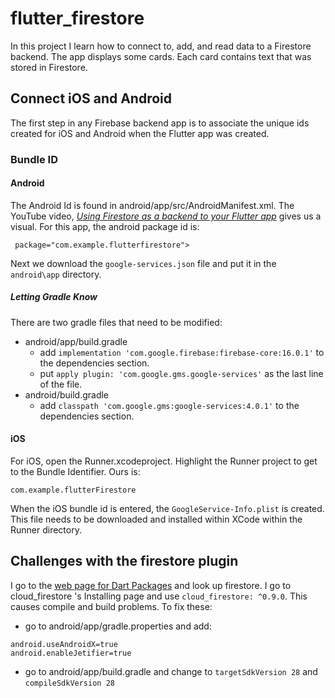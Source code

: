# flutter_firestore

In this project I learn how to connect to, add, and read data to a Firestore backend.  The app displays some cards.  Each card contains text that was stored in Firestore.

## Connect iOS and Android
The first step in any Firebase backend app is to associate the unique ids created for iOS and Android when the Flutter app was created.
### Bundle ID
#### Android
The Android Id is found in android/app/src/AndroidManifest.xml.  The YouTube video, [_Using Firestore as a backend to your Flutter app_](https://www.youtube.com/watch?v=DqJ_KjFzL9I) gives us a visual.  For this app, the android package id is:  
```
 package="com.example.flutterfirestore">
 ```
 Next we download the `google-services.json` file and put it in the `android\app` directory.

 ##### Letting Gradle Know
There are two gradle files that need to be modified:
- android/app/build.gradle  
  - add `implementation 'com.google.firebase:firebase-core:16.0.1'` to the dependencies section.
  - put `apply plugin: 'com.google.gms.google-services'` as the last line of the file.  
- android/build.gradle  
  - add `classpath 'com.google.gms:google-services:4.0.1'` to the dependencies section.
 #### iOS
 For iOS, open the Runner.xcodeproject.  Highlight the Runner project to get to the Bundle Identifier.  Ours is:  
 ```
 com.example.flutterFirestore
 ```
 When the iOS bundle id is entered, the `GoogleService-Info.plist` is created.  This file needs to be downloaded and installed within XCode within the Runner directory.

## Challenges with the firestore plugin 

I go to the [web page for Dart Packages](https://pub.dartlang.org/) and look up firestore.  I go to cloud_firestore 's  Installing page and use `cloud_firestore: ^0.9.0`.  This causes compile and build problems.  To fix these:
- go to android/app/gradle.properties and add:  
```
android.useAndroidX=true
android.enableJetifier=true
```
- go to android/app/build.gradle and change to `targetSdkVersion 28` and `compileSdkVersion 28`
